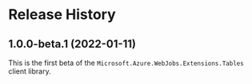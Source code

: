 # Release History

## 1.0.0-beta.1 (2022-01-11)

This is the first beta of the `Microsoft.Azure.WebJobs.Extensions.Tables` client library.
